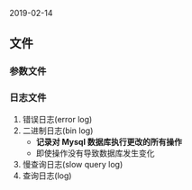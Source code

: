2019-02-14

## 文件

### 参数文件

### 日志文件
1. 错误日志(error log)
2. 二进制日志(bin log)
    - **记录对 Mysql 数据库执行更改的所有操作**
    - 即使操作没有导致数据库发生变化
3. 慢查询日志(slow query log)
4. 查询日志(log)